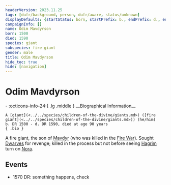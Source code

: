 ```yaml
---
headerVersion: 2023.11.25
tags: [dufr/background, person, dufr/aware, status/unknown]
displayDefaults: {startStatus: born, startPrefix: b., endPrefix: d., endStatus: died}
campaignInfo: []
name: Odim Mavdyrson
born: 1500
died: 1590
species: giant
subspecies: fire giant
gender: male
title: Odim Mavdyrson
hide_toc: true
hide: [navigation]
---
```

# Odim Mavdyrson
<div class="grid cards ext-narrow-margin ext-one-column" markdown>
- :octicons-info-24:{ .lg .middle } __Biographical Information__

    A [giant](<../../species/children-of-the-divine/giants.md>) ([fire giant](<../../species/children-of-the-divine/giants.md>)) (he/him)  
    b. DR 1500 - d. DR 1590, died at age 90 years  
    { .bio }

</div>


A fire giant, the son of [Mavdyr](<./mavdyr.md>) (who was killed in the [Fire War](<../../events/1500s/fire-war.md>)). Sought [Dwarves](<../../species/children-of-the-embodied-gods/dwarves/dwarves.md>) for revenge; killed in the process but not before seeing [Hagrim](<../dwarves/hagrim.md>) turn on [Nora](<../dwarves/nora-silverspark.md>). 

## Events

- 1570 DR: something happens, check 